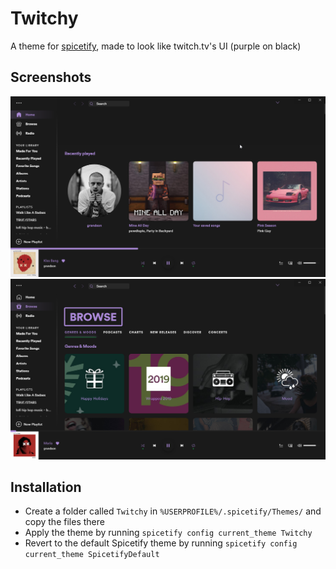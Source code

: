 # Twitchy

A theme for [spicetify](https://github.com/khanhas/spicetify-cli), made to look like twitch.tv's UI (purple on black)


## Screenshots

![Screenshot 1](./screenshot1.png)
![Screenshot 2](./screenshot2.png)

## Installation


- Create a folder called `Twitchy` in `%USERPROFILE%/.spicetify/Themes/` and copy the files there
- Apply the theme by running `spicetify config current_theme Twitchy`
- Revert to the default Spicetify theme by running `spicetify config current_theme SpicetifyDefault`